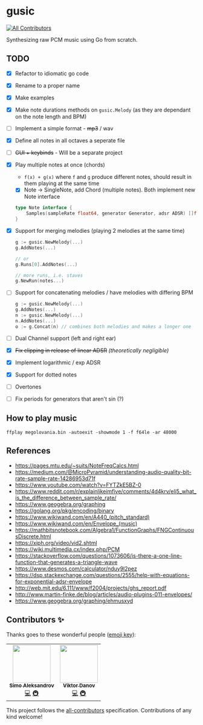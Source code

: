 # gusic

<!-- ALL-CONTRIBUTORS-BADGE:START - Do not remove or modify this section -->

[![All Contributors](https://img.shields.io/badge/all_contributors-2-orange.svg?style=flat-square)](#contributors-)

<!-- ALL-CONTRIBUTORS-BADGE:END -->

Synthesizing raw PCM music using Go from scratch.

## TODO

- [x] Refactor to idiomatic go code
- [x] Rename to a proper name
- [x] Make examples
- [x] Make note durations methods on `gusic.Melody` (as they are dependant on the note length and BPM)
- [ ] Implement a simple format - ~~mp3~~ / wav
- [x] Define all notes in all octaves a seperate file
- [ ] ~~GUI + keybinds~~ - Will be a separate project
- [x] Play multiple notes at once (chords)

  - `f(x) + g(x)` where `f` and `g` produce different notes, should result in them playing at the same time
  - [x] Note -> SingleNote, add Chord (multiple notes). Both implement new Note interface

  ```go
  type Note interface {
      Samples(sampleRate float64, generator Generator, adsr ADSR) []float64
  }

  ```

- [x] Support for merging melodies (playing 2 melodies at the same time)

  ```go
  g := gusic.NewMelody(...)
  g.AddNotes(...)

  // or
  g.Runs[0].AddNotes(...)

  // more runs, i.e. staves
  g.NewRun(notes...)
  ```

- [ ] Support for concatenating melodies / have melodies with differing BPM

  ```go
  g := gusic.NewMelody(...)
  g.AddNotes(...)
  n := gusic.NewMelody(...)
  n.AddNotes(...)
  o := g.Concat(n) // combines both melodies and makes a longer one
  ```

- [ ] Dual Channel support (left and right ear)
- [x] ~~Fix clipping in release of linear ADSR~~ _(theoretically negligible)_
- [x] Implement logarithmic / exp ADSR
- [x] Support for dotted notes
- [ ] Overtones
- [ ] Fix periods for generators that aren't sin (?)

## How to play music

```console
ffplay megolovania.bin -autoexit -showmode 1 -f f64le -ar 48000
```

## References

- <https://pages.mtu.edu/~suits/NoteFreqCalcs.html>
- <https://medium.com/@MicroPyramid/understanding-audio-quality-bit-rate-sample-rate-14286953d71f>
- <https://www.youtube.com/watch?v=FYTZkE5BZ-0>
- <https://www.reddit.com/r/explainlikeimfive/comments/4d4krv/eli5_what_is_the_difference_between_sample_rate/>
- <https://www.geogebra.org/graphing>
- <https://golang.org/pkg/encoding/binary>
- <https://www.wikiwand.com/en/A440_(pitch_standard)>
- <https://www.wikiwand.com/en/Envelope_(music)>
- <https://mathbitsnotebook.com/Algebra1/FunctionGraphs/FNGContinuousDiscrete.html>
- <https://xiph.org/video/vid2.shtml>
- <https://wiki.multimedia.cx/index.php/PCM>
- <https://stackoverflow.com/questions/1073606/is-there-a-one-line-function-that-generates-a-triangle-wave>
- <https://www.desmos.com/calculator/nduy9l2pez>
- <https://dsp.stackexchange.com/questions/2555/help-with-equations-for-exponential-adsr-envelope>
- <http://web.mit.edu/6.111/www/f2004/projects/ghs_report.pdf>
- <http://www.martin-finke.de/blog/articles/audio-plugins-011-envelopes/>
- <https://www.geogebra.org/graphing/ehmusxyd>

## Contributors ✨

Thanks goes to these wonderful people ([emoji key](https://allcontributors.org/docs/en/emoji-key)):

<!-- ALL-CONTRIBUTORS-LIST:START - Do not remove or modify this section -->
<!-- prettier-ignore-start -->
<!-- markdownlint-disable -->
<table>
  <tr>
   <td align="center"><a href="https://simo.sh"><img src="https://avatars1.githubusercontent.com/u/1344906?v=4" width="100px;" alt=""/><br /><sub><b>Simo Aleksandrov</b></sub></a><br /><a href="https://github.com/fr3fou/gusic/commits?author=fr3fou" title="Code">💻</a> <a href="#infra-fr3fou" title="Infrastructure (Hosting, Build-Tools, etc)">🚇</a></td>
   <td align="center"><a href="https://viktordanov.me"><img src="https://avatars1.githubusercontent.com/u/7188510?v=4" width="100px;" alt=""/><br /><sub><b>Viktor Danov</b></sub></a><br /><a href="https://github.com/fr3fou/gusic/commits?author=viktordanov" title="Code">💻</a> <a href="#infra-viktordanov" title="Infrastructure (Hosting, Build-Tools, etc)">🚇</a></td>
  </tr>
</table>

<!-- markdownlint-enable -->
<!-- prettier-ignore-end -->

<!-- ALL-CONTRIBUTORS-LIST:END -->

This project follows the [all-contributors](https://github.com/all-contributors/all-contributors) specification. Contributions of any kind welcome!
